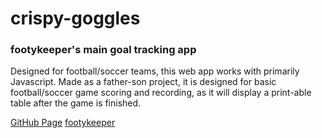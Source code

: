 # crispy-goggles
### footykeeper's main goal tracking app

Designed for football/soccer teams, this web app works with primarily Javascript. Made as a father-son project, it is designed for basic football/soccer game scoring and recording, as it will display a print-able table after the game is finished.

[GitHub Page](https://footykeeper.github.io/crispy-goggles/)
[footykeeper](http://footykeeper.com)
